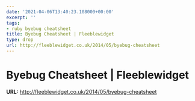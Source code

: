 ```yaml
---
date: '2021-04-06T13:40:23.108000+00:00'
excerpt: ''
tags:
- ruby byebug cheatsheet
title: Byebug Cheatsheet | Fleeblewidget
type: drop
url: http://fleeblewidget.co.uk/2014/05/byebug-cheatsheet
---
```


# Byebug Cheatsheet | Fleeblewidget

**URL:** http://fleeblewidget.co.uk/2014/05/byebug-cheatsheet
